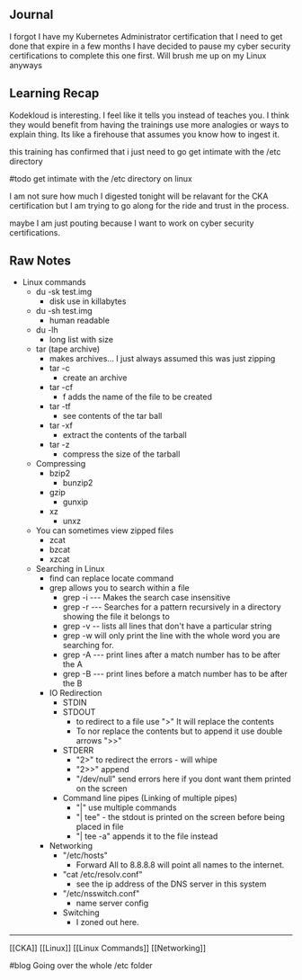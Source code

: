 ## Journal

I forgot I have my Kubernetes Administrator certification that I need to get done that expire in a few months I have decided to pause my cyber security certifications to complete this one first. Will brush me up on my Linux anyways

## Learning Recap

Kodekloud is interesting. I feel like it tells you instead of teaches you. I think they would benefit from having the trainings use more analogies or ways to explain thing. Its like a firehouse that assumes you know how to ingest it.

this training has confirmed that i just need to go get intimate with the /etc directory

#todo get intimate with the /etc directory on linux

I am not sure how much I digested tonight will be relavant for the CKA certification but I am trying to go along for the ride and trust in the process.

maybe I am just pouting because I want to work on cyber security certifications.
## Raw Notes
- Linux commands
	- du -sk test.img
		- disk use in killabytes
	- du -sh test.img
		- human readable
	- du -lh
		- long list with size
	- tar (tape archive) 
		- makes archives... I just always assumed this was just zipping
		- tar -c
			- create an archive
		- tar -cf
			- f adds the name of the file to be created
		- tar -tf
			- see contents of the tar ball
		- tar -xf
			- extract the contents of the tarball
		- tar -z
			- compress the size of the tarball
	- Compressing
		- bzip2
			- bunzip2
		- gzip
			- gunxip
		- xz
			- unxz
	- You can sometimes view zipped files 
		- zcat
		- bzcat
		- xzcat
	- Searching in Linux
		- find can replace locate command
		- grep allows you to search within a file
			- grep -i --- Makes the search case insensitive
			- grep -r --- Searches for a pattern recursively in a directory showing the file it belongs to
			- grep -v -- lists all lines that don't have a particular string
			- grep -w will only print the line with the whole word you are searching for.
			- grep -A --- print lines after a match number has to be after the A
			- grep -B --- print lines before a match number has to be after the B
		- IO Redirection
			- STDIN
			- STDOUT
				- to redirect to a file use ">" It will replace the contents
				- To nor replace the contents but to append it use double arrows ">>"
			- STDERR
				- "2>" to redirect the errors - will whipe
				- "2>>" append
				- "/dev/null" send errors here if you dont want them printed on the screen
			- Command line pipes (Linking of multiple pipes)
				- "|" use multiple commands
				- "| tee" - the stdout is printed on the screen before being placed in file
				- "| tee -a" appends it to the file instead
		- Networking
			- "/etc/hosts" 
				- Forward All to 8.8.8.8 will point all names to the internet.
			- "cat /etc/resolv.conf"
				- see the ip address of the DNS server in this system
			- "/etc/nsswitch.conf"
				- name server config
			- Switching
				- I zoned out here.


---
[[CKA]] [[Linux]] [[Linux Commands]] [[Networking]]

#blog Going over the whole /etc folder